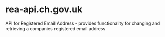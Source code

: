 # rea-api.ch.gov.uk
API for Registered Email Address - provides functionality for changing and retrieving a companies registered email address
